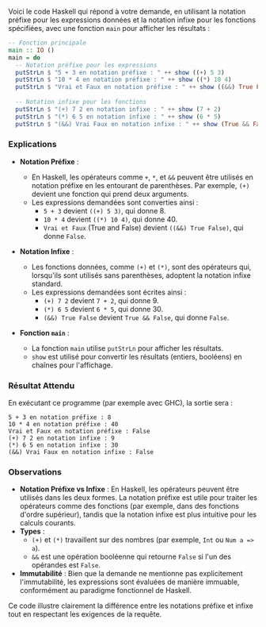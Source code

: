 Voici le code Haskell qui répond à votre demande, en utilisant la notation préfixe pour les expressions données et la notation infixe pour les fonctions spécifiées, avec une fonction `main` pour afficher les résultats :

```haskell
-- Fonction principale
main :: IO ()
main = do
  -- Notation préfixe pour les expressions
  putStrLn $ "5 + 3 en notation préfixe : " ++ show ((+) 5 3)
  putStrLn $ "10 * 4 en notation préfixe : " ++ show ((*) 10 4)
  putStrLn $ "Vrai et Faux en notation préfixe : " ++ show ((&&) True False)
  
  -- Notation infixe pour les fonctions
  putStrLn $ "(+) 7 2 en notation infixe : " ++ show (7 + 2)
  putStrLn $ "(*) 6 5 en notation infixe : " ++ show (6 * 5)
  putStrLn $ "(&&) Vrai Faux en notation infixe : " ++ show (True && False)
```

### Explications

- **Notation Préfixe** :
  - En Haskell, les opérateurs comme `+`, `*`, et `&&` peuvent être utilisés en notation préfixe en les entourant de parenthèses. Par exemple, `(+)` devient une fonction qui prend deux arguments.
  - Les expressions demandées sont converties ainsi :
    - `5 + 3` devient `((+) 5 3)`, qui donne 8.
    - `10 * 4` devient `((*) 10 4)`, qui donne 40.
    - `Vrai et Faux` (True and False) devient `((&&) True False)`, qui donne `False`.

- **Notation Infixe** :
  - Les fonctions données, comme `(+)` et `(*)`, sont des opérateurs qui, lorsqu'ils sont utilisés sans parenthèses, adoptent la notation infixe standard.
  - Les expressions demandées sont écrites ainsi :
    - `(+) 7 2` devient `7 + 2`, qui donne 9.
    - `(*) 6 5` devient `6 * 5`, qui donne 30.
    - `(&&) True False` devient `True && False`, qui donne `False`.

- **Fonction `main`** :
  - La fonction `main` utilise `putStrLn` pour afficher les résultats.
  - `show` est utilisé pour convertir les résultats (entiers, booléens) en chaînes pour l'affichage.

### Résultat Attendu
En exécutant ce programme (par exemple avec GHC), la sortie sera :

```
5 + 3 en notation préfixe : 8
10 * 4 en notation préfixe : 40
Vrai et Faux en notation préfixe : False
(+) 7 2 en notation infixe : 9
(*) 6 5 en notation infixe : 30
(&&) Vrai Faux en notation infixe : False
```

### Observations
- **Notation Préfixe vs Infixe** : En Haskell, les opérateurs peuvent être utilisés dans les deux formes. La notation préfixe est utile pour traiter les opérateurs comme des fonctions (par exemple, dans des fonctions d'ordre supérieur), tandis que la notation infixe est plus intuitive pour les calculs courants.
- **Types** :
  - `(+)` et `(*)` travaillent sur des nombres (par exemple, `Int` ou `Num a => a`).
  - `&&` est une opération booléenne qui retourne `False` si l'un des opérandes est `False`.
- **Immutabilité** : Bien que la demande ne mentionne pas explicitement l'immutabilité, les expressions sont évaluées de manière immuable, conformément au paradigme fonctionnel de Haskell.

Ce code illustre clairement la différence entre les notations préfixe et infixe tout en respectant les exigences de la requête.
